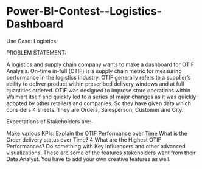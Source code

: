 # Power-BI-Contest--Logistics-Dashboard
Use Case: Logistics

PROBLEM STATEMENT:

A logistics and supply chain company wants to make a dashboard for OTIF Analysis. On-time in-full (OTIF) is a supply chain metric for measuring performance in the logistics industry. OTIF generally refers to a supplier’s ability to deliver product within prescribed delivery windows and at full quantities ordered. OTIF was designed to improve store operations within Walmart itself and quickly led to a series of major changes as it was quickly adopted by other retailers and companies. So they have given data which considers 4 sheets. They are Orders, Salesperson, Customer and City.

Expectations of Stakeholders are:-

Make various KPIs.
Explain the OTIF Performance over Time
What is the Order delivery status over Time? 4 What are the Highest OTIF Performances?
Do something with Key Influencers and other advanced visualizations.
These are some of the features stakeholders want from their Data Analyst. You have to add your own creative features as well.
